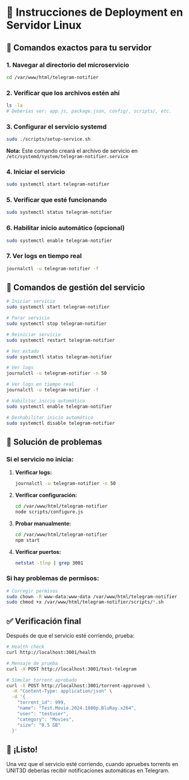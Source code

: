 # 🚀 Instrucciones de Deployment en Servidor Linux

## 📍 Comandos exactos para tu servidor

### 1. Navegar al directorio del microservicio
```bash
cd /var/www/html/telegram-notifier
```

### 2. Verificar que los archivos estén ahí
```bash
ls -la
# Deberías ver: app.js, package.json, config/, scripts/, etc.
```

### 3. Configurar el servicio systemd
```bash
sudo ./scripts/setup-service.sh
```
**Nota:** Este comando creará el archivo de servicio en `/etc/systemd/system/telegram-notifier.service`

### 4. Iniciar el servicio
```bash
sudo systemctl start telegram-notifier
```

### 5. Verificar que esté funcionando
```bash
sudo systemctl status telegram-notifier
```

### 6. Habilitar inicio automático (opcional)
```bash
sudo systemctl enable telegram-notifier
```

### 7. Ver logs en tiempo real
```bash
journalctl -u telegram-notifier -f
```

## 🔧 Comandos de gestión del servicio

```bash
# Iniciar servicio
sudo systemctl start telegram-notifier

# Parar servicio  
sudo systemctl stop telegram-notifier

# Reiniciar servicio
sudo systemctl restart telegram-notifier

# Ver estado
sudo systemctl status telegram-notifier

# Ver logs
journalctl -u telegram-notifier -n 50

# Ver logs en tiempo real
journalctl -u telegram-notifier -f

# Habilitar inicio automático
sudo systemctl enable telegram-notifier

# Deshabilitar inicio automático
sudo systemctl disable telegram-notifier
```

## 🐛 Solución de problemas

### Si el servicio no inicia:

1. **Verificar logs:**
   ```bash
   journalctl -u telegram-notifier -n 50
   ```

2. **Verificar configuración:**
   ```bash
   cd /var/www/html/telegram-notifier
   node scripts/configure.js
   ```

3. **Probar manualmente:**
   ```bash
   cd /var/www/html/telegram-notifier
   npm start
   ```

4. **Verificar puertos:**
   ```bash
   netstat -tlnp | grep 3001
   ```

### Si hay problemas de permisos:

```bash
# Corregir permisos
sudo chown -R www-data:www-data /var/www/html/telegram-notifier
sudo chmod +x /var/www/html/telegram-notifier/scripts/*.sh
```

## ✅ Verificación final

Después de que el servicio esté corriendo, prueba:

```bash
# Health check
curl http://localhost:3001/health

# Mensaje de prueba
curl -X POST http://localhost:3001/test-telegram

# Simular torrent aprobado
curl -X POST http://localhost:3001/torrent-approved \
  -H "Content-Type: application/json" \
  -d '{
    "torrent_id": 999,
    "name": "Test.Movie.2024.1080p.BluRay.x264",
    "user": "testuser", 
    "category": "Movies",
    "size": "8.5 GB"
  }'
```

## 🎯 ¡Listo!

Una vez que el servicio esté corriendo, cuando apruebes torrents en UNIT3D deberías recibir notificaciones automáticas en Telegram.